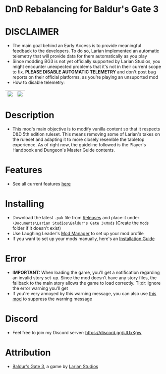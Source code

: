 DnD Rebalancing for Baldur's Gate 3
=======

# DISCLAIMER
* The main goal behind an Early Access is to provide meaningful feedback to the developers. To do so, Larian implemented an automatic telemetry that will provide data for them automatically as you play
* Since modding BG3 is not yet officially supported by Larian Studios, you might encounter unexpected problems that it's not in their current scope to fix. **PLEASE DISABLE AUTOMATIC TELEMETRY** and don't post bug reports on their official platforms, as you're playing an unsuported mod
* How to disable telemetry:

| ![](https://i.imgur.com/8BSSPiW.png) | ![](https://i.imgur.com/huTu79h.png) |
|:---:|:---:|

# Description
* This mod's main objective is to modify vanilla content so that it respects D&D 5th edition ruleset. This means removing some of Larian's takes on the ruleset and adapting it to more closely resemble the tabletop experience. As of right now, the guideline followed is the Player's Handbook and Dungeon's Master Guide contents.

# Features
* See all current features [here](https://github.com/ZerdBG3/DnD-Rebalancing/blob/main/Features.md)

# Installing
* Download the latest `.pak` file from [Releases](https://github.com/ZerdBG3/DnD-Rebalancing/releases) and place it under `\Documents\Larian Studios\Baldur's Gate 3\Mods` (Create the `Mods` folder if it doesn't exist)
* Use Laughing Leader's [Mod Manager](https://github.com/LaughingLeader/BG3ModManager) to set up your mod profile
* If you want to set up your mods manually, here's an [Installation Guide](https://github.com/ZerdBG3/DnD-Rebalancing/blob/main/Installing.md)

# Error
* **IMPORTANT:** When loading the game, you'll get a notification regarding an invalid story set-up. Since the mod doesn't have any story files, the fallback to the main story allows the game to load correctly. Tl;dr: ignore the error warning you'll get
* If you're very annoyed by this warning message, you can also use [this mod](https://www.nexusmods.com/baldursgate3/mods/13) to suppress the warning message

# Discord
* Feel free to join my Discord server: https://discord.gg/jJUxKgw

# Attribution
- [Baldur's Gate 3](https://store.steampowered.com/app/1086940/Baldurs_Gate_3/), a game by [Larian Studios](http://larian.com/)
